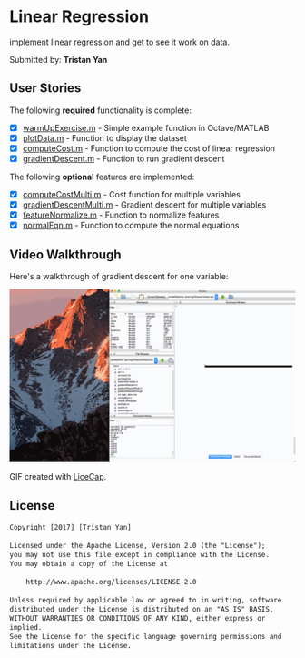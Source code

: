 # Linear Regression

implement linear regression and get to see it work on data.

Submitted by: **Tristan Yan**

## User Stories

The following **required** functionality is complete:

* [X] [warmUpExercise.m](./warmUpExercise.m) - Simple example function in Octave/MATLAB 
* [X] [plotData.m](plotData.m) - Function to display the dataset
* [X] [computeCost.m](computeCost.m) - Function to compute the cost of linear regression
* [X] [gradientDescent.m](gradientDescent.m) - Function to run gradient descent

The following **optional** features are implemented:

* [X] [computeCostMulti.m](computeCostMulti.m) - Cost function for multiple variables
* [X] [gradientDescentMulti.m](gradientDescentMulti.m) - Gradient descent for multiple variables 
* [X] [featureNormalize.m](featureNormalize.m) - Function to normalize features
* [X] [normalEqn.m](normalEqn.m) - Function to compute the normal equations

## Video Walkthrough 

Here's a walkthrough of gradient descent for one variable:

<img src='./gradientDescentOne.gif' title='Gradient Descent' width='' alt='Gradient Descent For One Variable' />

GIF created with [LiceCap](http://www.cockos.com/licecap/).

## License

    Copyright [2017] [Tristan Yan]

    Licensed under the Apache License, Version 2.0 (the "License");
    you may not use this file except in compliance with the License.
    You may obtain a copy of the License at

        http://www.apache.org/licenses/LICENSE-2.0

    Unless required by applicable law or agreed to in writing, software
    distributed under the License is distributed on an "AS IS" BASIS,
    WITHOUT WARRANTIES OR CONDITIONS OF ANY KIND, either express or implied.
    See the License for the specific language governing permissions and
    limitations under the License.
